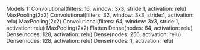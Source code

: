 Models
1:
    Convolutional(filters: 16, window: 3x3, stride:1, activation: relu)
    MaxPooling(2x2)
    Convolutional(filters: 32, window: 3x3, stride:1, activation: relu)
    MaxPooling(2x2)
    Convolutional(filters: 64, window: 3x3, stride:1, activation: relu)
    MaxPooling(2x2)
    Flatten
    Dense(nodes: 64, activation: relu)
    Dense(nodes: 128, activation: relu)
    Dense(nodes: 256, activation: relu)
    Dense(nodes: 128, activation: relu)
    Dense(nodes: 1, activation: relu)